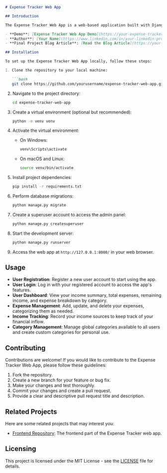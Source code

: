 ```markdown
# Expense Tracker Web App

## Introduction

The Expense Tracker Web App is a web-based application built with Django and Django Rest Framework (DRF) that allows users to manage their expenses, track income, and categorize their spending. This README provides an overview of the project, instructions for installation and usage, and other essential information.

- **Demo**: [Expense Tracker Web App Demo](https://your-expense-tracker-app-demo.com)
- **Author**: [Your Name](https://www.linkedin.com/in/your-linkedin-profile/)
- **Final Project Blog Article**: [Read the Blog Article](https://your-blog-article-link.com)

## Installation

To set up the Expense Tracker Web App locally, follow these steps:

1. Clone the repository to your local machine:

   ```bash
   git clone https://github.com/yourusername/expense-tracker-web-app.git
   ```

2. Navigate to the project directory:

   ```bash
   cd expense-tracker-web-app
   ```

3. Create a virtual environment (optional but recommended):

   ```bash
   python -m venv venv
   ```

4. Activate the virtual environment:

   - On Windows:

     ```bash
     venv\Scripts\activate
     ```

   - On macOS and Linux:

     ```bash
     source venv/bin/activate
     ```

5. Install project dependencies:

   ```bash
   pip install -r requirements.txt
   ```

6. Perform database migrations:

   ```bash
   python manage.py migrate
   ```

7. Create a superuser account to access the admin panel:

   ```bash
   python manage.py createsuperuser
   ```

8. Start the development server:

   ```bash
   python manage.py runserver
   ```

9. Access the web app at `http://127.0.0.1:8000/` in your web browser.

## Usage

- **User Registration**: Register a new user account to start using the app.
- **User Login**: Log in with your registered account to access the app's features.
- **User Dashboard**: View your income summary, total expenses, remaining income, and expense breakdown by category.
- **Expense Management**: Add, update, and delete your expenses, categorizing them as needed.
- **Income Tracking**: Record your income sources to keep track of your financial inflow.
- **Category Management**: Manage global categories available to all users and create custom categories for personal use.

## Contributing

Contributions are welcome! If you would like to contribute to the Expense Tracker Web App, please follow these guidelines:

1. Fork the repository.
2. Create a new branch for your feature or bug fix.
3. Make your changes and test thoroughly.
4. Commit your changes and create a pull request.
5. Provide a clear and descriptive pull request title and description.

## Related Projects

Here are some related projects that may interest you:

- [Frontend Repository](https://github.com/yourusername/expense-tracker-frontend): The frontend part of the Expense Tracker web app.

## Licensing

This project is licensed under the MIT License - see the [LICENSE](LICENSE) file for details.
```